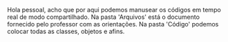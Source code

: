 Hola pessoal, acho que por aqui podemos manusear os códigos em tempo real de modo compartilhado.
Na pasta 'Arquivos' está o documento fornecido pelo professor com as orientações.
Na pasta 'Código' podemos colocar todas as classes, objetos e afins.
